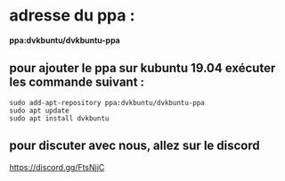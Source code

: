 # adresse du ppa :

**ppa:dvkbuntu/dvkbuntu-ppa**

## pour ajouter le ppa sur kubuntu 19.04 exécuter les commande suivant :

```
sudo add-apt-repository ppa:dvkbuntu/dvkbuntu-ppa
sudo apt update
sudo apt install dvkbuntu
```

## pour discuter avec nous, allez sur le discord
https://discord.gg/FtsNjjC
